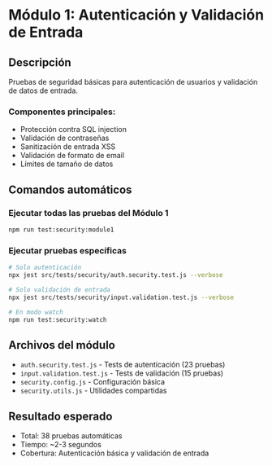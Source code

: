# Módulo 1: Autenticación y Validación de Entrada

## Descripción
Pruebas de seguridad básicas para autenticación de usuarios y validación de datos de entrada.

### Componentes principales:
- Protección contra SQL injection
- Validación de contraseñas
- Sanitización de entrada XSS
- Validación de formato de email
- Límites de tamaño de datos

## Comandos automáticos

### Ejecutar todas las pruebas del Módulo 1
```bash
npm run test:security:module1
```

### Ejecutar pruebas específicas
```bash
# Solo autenticación
npx jest src/tests/security/auth.security.test.js --verbose

# Solo validación de entrada
npx jest src/tests/security/input.validation.test.js --verbose

# En modo watch
npm run test:security:watch
```

## Archivos del módulo
- `auth.security.test.js` - Tests de autenticación (23 pruebas)
- `input.validation.test.js` - Tests de validación (15 pruebas)
- `security.config.js` - Configuración básica
- `security.utils.js` - Utilidades compartidas

## Resultado esperado
- Total: 38 pruebas automáticas
- Tiempo: ~2-3 segundos
- Cobertura: Autenticación básica y validación de entrada
